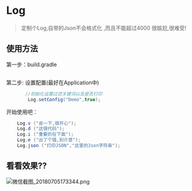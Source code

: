 # Log

> 定制个Log,自带的Json不会格式化 ,而且不能超过4000 很尴尬,很难受!

## 使用方法

第一步：build.gradle

```java

```

第二步: 设置配置(最好在Application中)
```java
       //初始化设置过滤关键词以及是否打印
        Log.setConfig("Demo",true);
```
开始使用吧：
```java
    Log.v ("皮一下,很开心");
    Log.d ("这很代码");
    Log.i ("重要的在下面");
    Log.e ("出了个错,别介意");
    Log.json ("打印JSON","这里的Json字符串");
```
## 看看效果??
![微信截图_20180705173344.png](https://i.loli.net/2018/07/05/5b3de8221f686.png)
